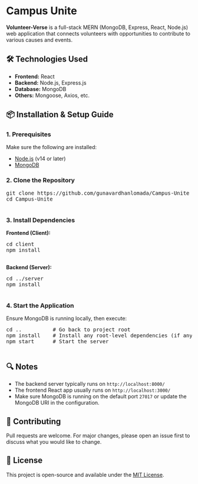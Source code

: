 <div>

  <h1>Campus Unite</h1>

  <p><strong>Volunteer-Verse</strong> is a full-stack MERN (MongoDB, Express, React, Node.js) web application that connects volunteers with opportunities to contribute to various causes and events.</p>

  <h2>🛠️ Technologies Used</h2>
  <ul>
    <li><strong>Frontend:</strong> React</li>
    <li><strong>Backend:</strong> Node.js, Express.js</li>
    <li><strong>Database:</strong> MongoDB</li>
    <li><strong>Others:</strong> Mongoose, Axios, etc.</li>
  </ul>

  <h2>📦 Installation & Setup Guide</h2>

  <h3>1. Prerequisites</h3>
  <p>Make sure the following are installed:</p>
  <ul>
    <li><a href="https://nodejs.org/" target="_blank">Node.js</a> (v14 or later)</li>
    <li><a href="https://www.mongodb.com/try/download/community" target="_blank">MongoDB</a></li>
  </ul>

  <h3>2. Clone the Repository</h3>
  <pre>
git clone https://github.com/gunavardhanlomada/Campus-Unite
cd Campus-Unite
  </pre>

  <h3>3. Install Dependencies</h3>

  <p><strong>Frontend (Client):</strong></p>
  <pre>
cd client
npm install
  </pre>

  <p><strong>Backend (Server):</strong></p>
  <pre>
cd ../server
npm install
  </pre>

  <h3>4. Start the Application</h3>
  <p>Ensure MongoDB is running locally, then execute:</p>
  <pre>
cd ..          # Go back to project root
npm install    # Install any root-level dependencies (if any)
npm start      # Start the server
  </pre>

  <h2>🔍 Notes</h2>
  <ul>
    <li>The backend server typically runs on <code>http://localhost:8000/</code></li>
    <li>The frontend React app usually runs on <code>http://localhost:3000/</code></li>
    <li>Make sure MongoDB is running on the default port <code>27017</code> or update the MongoDB URI in the configuration.</li>
  </ul>

  <h2>🤝 Contributing</h2>
  <p>Pull requests are welcome. For major changes, please open an issue first to discuss what you would like to change.</p>

  <h2>📄 License</h2>
  <p>This project is open-source and available under the <a href="https://github.com/gunavardhanlomada/Campus-Unite/blob/main/LICENSE" target="_blank">MIT License</a>.</p>

</div>
